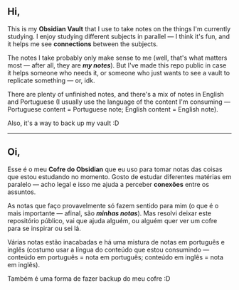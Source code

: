 ## Hi, 
This is my **Obsidian Vault** that I use to take notes on the things I'm currently studying. I enjoy studying different subjects in parallel — I think it's fun, and it helps me see **connections** between the subjects.

The notes I take probably only make sense to me (well, that's what matters most — after all, they are _**my notes**_). But I've made this repo public in case it helps someone who needs it, or someone who just wants to see a vault to replicate something — or, idk.

There are plenty of unfinished notes, and there's a mix of notes in English and Portuguese (I usually use the language of the content I'm consuming — Portuguese content = Portuguese note; English content = English note).

Also, it's a way to back up my vault :D

---
## Oi,
Esse é o meu **Cofre do Obsidian** que eu uso para tomar notas das coisas que estou estudando no momento. Gosto de estudar diferentes matérias em paralelo — acho legal e isso me ajuda a perceber **conexões** entre os assuntos.

As notas que faço provavelmente só fazem sentido para mim (o que é o mais importante — afinal, são _**minhas notas**_). Mas resolvi deixar este repositório público, vai que ajuda alguém, ou alguém quer ver um cofre para se inspirar ou sei lá.

Várias notas estão inacabadas e há uma mistura de notas em português e inglês (costumo usar a língua do conteúdo que estou consumindo — conteúdo em português = nota em português; conteúdo em inglês = nota em inglês).

Também é uma forma de fazer backup do meu cofre :D









